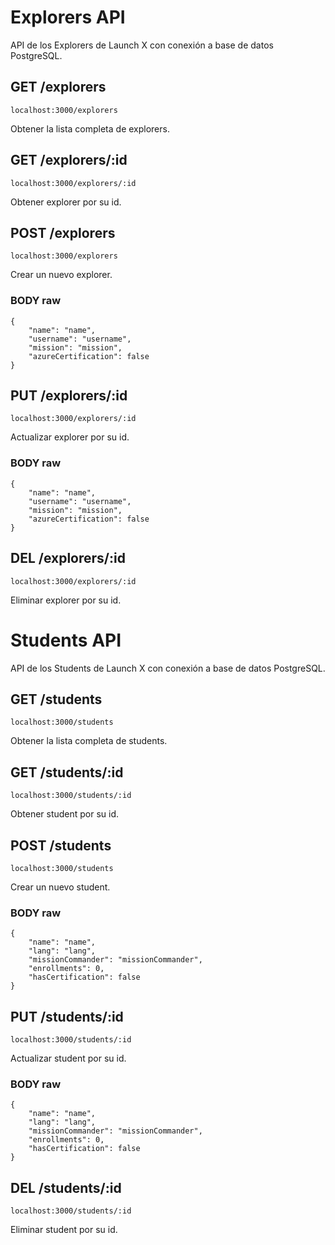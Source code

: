 # Explorers API

API de los Explorers de Launch X con conexión a base de datos PostgreSQL.

## GET /explorers

`localhost:3000/explorers`

Obtener la lista completa de explorers.

## GET /explorers/:id

`localhost:3000/explorers/:id`

Obtener explorer por su id.

## POST /explorers

`localhost:3000/explorers`

Crear un nuevo explorer.

### BODY raw

```
{
    "name": "name",
    "username": "username",
    "mission": "mission",
    "azureCertification": false
}
```

## PUT /explorers/:id

`localhost:3000/explorers/:id`

Actualizar explorer por su id.

### BODY raw

```
{
    "name": "name",
    "username": "username",
    "mission": "mission",
    "azureCertification": false
}
```

## DEL /explorers/:id

`localhost:3000/explorers/:id`

Eliminar explorer por su id.

# Students API

API de los Students de Launch X con conexión a base de datos PostgreSQL.

## GET /students

`localhost:3000/students`

Obtener la lista completa de students.

## GET /students/:id

`localhost:3000/students/:id`

Obtener student por su id.

## POST /students

`localhost:3000/students`

Crear un nuevo student.

### BODY raw

```
{
    "name": "name",
    "lang": "lang",
    "missionCommander": "missionCommander",
    "enrollments": 0,
    "hasCertification": false
}
```

## PUT /students/:id

`localhost:3000/students/:id`

Actualizar student por su id.

### BODY raw

```
{
    "name": "name",
    "lang": "lang",
    "missionCommander": "missionCommander",
    "enrollments": 0,
    "hasCertification": false
}
```

## DEL /students/:id

`localhost:3000/students/:id`

Eliminar student por su id.
